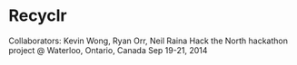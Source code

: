 Recyclr
=======

Collaborators: Kevin Wong, Ryan Orr, Neil Raina
Hack the North hackathon project @ Waterloo, Ontario, Canada
Sep 19-21, 2014
